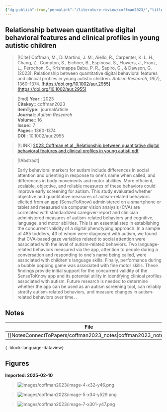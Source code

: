 ```yaml
---
{"dg-publish":true,"permalink":"/literature-review/coffman2023/","title":"Relationship between quantitative digital behavioral features and clinical profiles in young autistic children","tags":["autism","screening","computer","vision","digital","phenotyping"]}
---
```



## Relationship between quantitative digital behavioral features and clinical profiles in young autistic children

> [!Cite]
> Coffman, M., Di Martino, J. M., Aiello, R., Carpenter, K. L. H., Chang, Z., Compton, S., Eichner, B., Espinosa, S., Flowers, J., Franz, L., Perochon, S., Krishnappa Babu, P. R., Sapiro, G., & Dawson, G. (2023). Relationship between quantitative digital behavioral features and clinical profiles in young autistic children. _Autism Research_, _16_(7), 1360–1374. [https://doi.org/10.1002/aur.2955](https://doi.org/10.1002/aur.2955)


>[!md]
> **Year**:: 2023   
> **Citekey**:: coffman2023  
> **itemType**:: journalArticle  
> **Journal**:: *Autism Research*  
> **Volume**:: 16  
> **Issue**:: 7   
> **Pages**:: 1360-1374  
> **DOI**:: 10.1002/aur.2955    

> [!LINK] 
> [2023_Coffman et al._Relationship between quantitative digital behavioral features and clinical profiles in young autisti.pdf](zotero://select/library/items/LRHD994Y)

> [!Abstract]
>
> Early behavioral markers for autism include differences in social attention and orienting in response to one's name when called, and differences in body movements and motor abilities. More efficient, scalable, objective, and reliable measures of these behaviors could improve early screening for autism. This study evaluated whether objective and quantitative measures of autism-related behaviors elicited from an app (SenseToKnow) administered on a smartphone or tablet and measured via computer vision analysis (CVA) are correlated with standardized caregiver-report and clinician administered measures of autism-related behaviors and cognitive, language, and motor abilities. This is an essential step in establishing the concurrent validity of a digital phenotyping approach. In a sample of 485 toddlers, 43 of whom were diagnosed with autism, we found that CVA-based gaze variables related to social attention were associated with the level of autism-related behaviors. Two language-related behaviors measured via the app, attention to people during a conversation and responding to one's name being called, were associated with children's language skills. Finally, performance during a bubble popping game was associated with fine motor skills. These findings provide initial support for the concurrent validity of the SenseToKnow app and its potential utility in identifying clinical profiles associated with autism. Future research is needed to determine whether the app can be used as an autism screening tool, can reliably stratify autism-related behaviors, and measure changes in autism-related behaviors over time.
>.
> 


## Notes

| File                                                             | file.name         |
| ---------------------------------------------------------------- | ----------------- |
| [[NotesConnectToPapers/coffman2023_notes\|coffman2023_notes]] | coffman2023_notes |

{ .block-language-dataview}


## Figures

**Imported: 2025-02-10**

> ![Images/coffman2023/image-4-x32-y46.png](/img/user/Images/coffman2023/image-4-x32-y46.png)

> ![Images/coffman2023/image-5-x34-y529.png](/img/user/Images/coffman2023/image-5-x34-y529.png)

> ![Images/coffman2023/image-7-x301-y47.png](/img/user/Images/coffman2023/image-7-x301-y47.png)